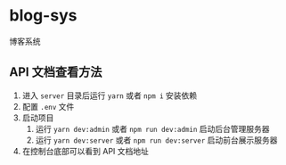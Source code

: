 # blog-sys
博客系统

## API 文档查看方法

1. 进入 `server` 目录后运行 `yarn` 或者 `npm i` 安装依赖
2. 配置 `.env` 文件
3. 启动项目
   1. 运行 `yarn dev:admin` 或者 `npm run dev:admin` 启动后台管理服务器
   2. 运行 `yarn dev:server` 或者 `npm run dev:server` 启动前台展示服务器
4. 在控制台底部可以看到 API 文档地址
